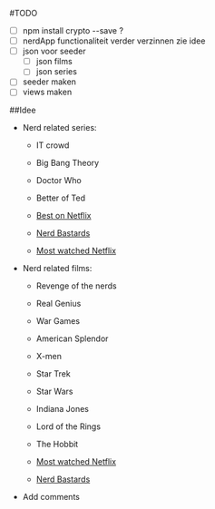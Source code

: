 #TODO

- [ ] npm install crypto --save   ?
- [ ] nerdApp functionaliteit verder verzinnen zie idee
- [ ] json voor seeder
    - [ ] json films
    - [ ] json series 
- [ ] seeder maken
- [ ] views maken

##Idee

 - Nerd related series:
    - IT crowd
    - Big Bang Theory
    - Doctor Who
    - Better of Ted

    - [Best on Netflix](http://2ndchancecinema.net/40-of-the-best-shows-for-nerds-on-netflix/)
    - [Nerd Bastards](http://nerdbastards.com/2013/12/28/top-10-nerdy-tv-shows-of-2013/)
    - [Most watched Netflix](http://www.pcmag.com/article2/0,2817,2454903,00.asp)

- Nerd related films:
    - Revenge of the nerds
    - Real Genius
    - War Games
    - American Splendor
    - X-men
    - Star Trek
    - Star Wars
    - Indiana  Jones
    - Lord of the Rings
    - The Hobbit

    - [Most watched Netflix](http://www.pcmag.com/article2/0,2817,2453839,00.asp)
    - [Nerd Bastards](http://nerdbastards.com/2013/01/09/25-nerdy-movies-to-watch-for-in-2013/)

- Add comments